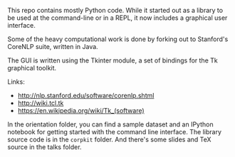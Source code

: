 This repo contains mostly Python code. While it started out as a library to be used at the command-line or in a REPL, it now includes a graphical user interface.

Some of the heavy computational work is done by forking out to Stanford's CoreNLP suite, written in Java.

The GUI is written using the Tkinter module, a set of bindings for the Tk graphical toolkit.

Links:
 - http://nlp.stanford.edu/software/corenlp.shtml
 - http://wiki.tcl.tk
 - https://en.wikipedia.org/wiki/Tk_(software)

In the orientation folder, you can find a sample dataset and an IPython notebook for getting started with the command line interface. The library source code is in the `corpkit` folder. And there's some slides and TeX source in the talks folder.
